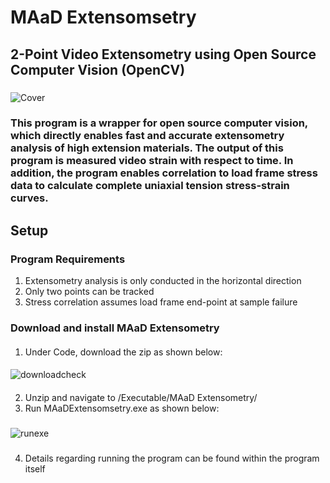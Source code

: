 # MAaD Extensomsetry
## 2-Point Video Extensometry using Open Source Computer Vision (OpenCV)
###
![Cover](https://user-images.githubusercontent.com/110251841/183166399-e70332ae-2ff7-4524-9d1c-d8a6df2374e6.PNG)
### This program is a wrapper for open source computer vision, which directly enables fast and accurate extensometry analysis of high extension materials. The output of this program is measured video strain with respect to time. In addition, the program enables correlation to load frame stress data to calculate complete uniaxial tension stress-strain curves.
###
## Setup
### Program Requirements
1. Extensometry analysis is only conducted in the horizontal direction
2. Only two points can be tracked
3. Stress correlation assumes load frame end-point at sample failure
### Download and install MAaD Extensometry
####
1. Under Code, download the zip as shown below:
####
![downloadcheck](https://user-images.githubusercontent.com/110251841/183200601-d3639656-b200-46f7-a9e7-f5860f0aebcd.PNG)
####
2. Unzip and navigate to /Executable/MAaD Extensometry/
3. Run MAaDExtensomsetry.exe as shown below:
###
![runexe](https://user-images.githubusercontent.com/110251841/183212526-29d0c6c8-572b-4ab2-b81d-f574056b9d03.PNG)
###
4. Details regarding running the program can be found within the program itself
